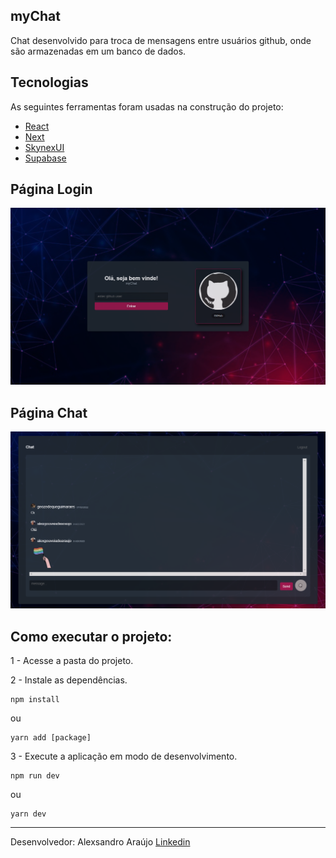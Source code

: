 ## myChat
Chat desenvolvido para troca de mensagens entre usuários github, onde são armazenadas em um banco de dados.

## Tecnologias
As seguintes ferramentas foram usadas na construção do projeto:

- [React](https://pt-br.reactjs.org)
- [Next](https://nextjs.org)
- [SkynexUI](https://skynexui.dev)
- [Supabase](https://supabase.com/)

## Página Login
<img src="./public/img/login-page.png" alt="Página Login">

## Página Chat
<img src="./public/img/chat-page.png" alt="Página Chat">

## Como executar o projeto:

1 - Acesse a pasta do projeto.

2 - Instale as dependências.

```
npm install 
```
ou
```
yarn add [package]
```

3 -  Execute a aplicação em modo de desenvolvimento.

```
npm run dev 
```

ou

``` 
yarn dev
```

---

Desenvolvedor: Alexsandro Araújo [Linkedin](https://www.linkedin.com/in/alexsandro-ara%C3%BAjo-3a73961b9/?originalSubdomain=br)
